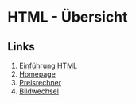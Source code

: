 # HTML - Übersicht

## Links
1.  [Einführung HTML](https://eckigerluca.github.io/school/HTML/Einführung/)
2.  [Homepage](https://eckigerluca.github.io/school/HTML/Homepage/)
3.  [Preisrechner](https://school.github.eckigerluca.com/HTML/Preisrechner/)
4.  [Bildwechsel](https://school.github.eckigerluca.com/HTML/Bildwechsel/)
